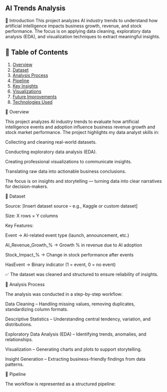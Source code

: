 ## AI Trends Analysis
🔹 Introduction
This project analyzes AI industry trends to understand how artificial intelligence impacts business growth, revenue, and stock performance. The focus is on applying data cleaning, exploratory data analysis (EDA), and visualization techniques to extract meaningful insights.

## 📑 Table of Contents  
1. [Overview](#overview)  
2. [Dataset](#dataset)  
3. [Analysis Process](#analysis-process)  
4. [Pipeline](#pipeline)  
5. [Key Insights](#key-insights)  
6. [Visualizations](#visualizations)  
7. [Future Improvements](#future-improvements)  
8. [Technologies Used](#technologies-used)  

🔹 Overview

This project analyzes AI industry trends to evaluate how artificial intelligence events and adoption influence business revenue growth and stock market performance.
The project highlights my data analyst skills in:

Collecting and cleaning real-world datasets.

Conducting exploratory data analysis (EDA).

Creating professional visualizations to communicate insights.

Translating raw data into actionable business conclusions.

The focus is on insights and storytelling — turning data into clear narratives for decision-makers.

🔹 Dataset

Source: [Insert dataset source – e.g., Kaggle or custom dataset]

Size: X rows × Y columns

Key Features:

Event → AI-related event type (launch, announcement, etc.)

AI_Revenue_Growth_% → Growth % in revenue due to AI adoption

Stock_Impact_% → Change in stock performance after events

HasEvent → Binary indicator (1 = event, 0 = no event)

✅ The dataset was cleaned and structured to ensure reliability of insights.

🔹 Analysis Process

The analysis was conducted in a step-by-step workflow:

Data Cleaning – Handling missing values, removing duplicates, standardizing column formats.

Descriptive Statistics – Understanding central tendency, variation, and distributions.

Exploratory Data Analysis (EDA) – Identifying trends, anomalies, and relationships.

Visualization – Generating charts and plots to support storytelling.

Insight Generation – Extracting business-friendly findings from data patterns.

🔹 Pipeline

The workflow is represented as a structured pipeline:
